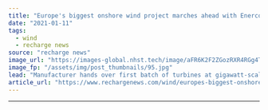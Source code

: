```yaml
---
title: "Europe's biggest onshore wind project marches ahead with Enercon delivery"
date: "2021-01-11"
tags: 
  - wind
  - recharge news
source: "recharge news"
image_url: "https://images-global.nhst.tech/image/aFR6K2F2ZGozRXR4RGg4TnMxc2RsbTF3Vkh4SFFHVGxSeTJTRGlRTmpkbz0=/nhst/binary/40ab87338173ecba4cb7074fb4fd90fd"
image_fp: "/assets/img/post_thumbnails/95.jpg"
lead: "Manufacturer hands over first batch of turbines at gigawatt-scale Markbygden complex in northern Sweden to EIP"
article_url: "https://www.rechargenews.com/wind/europes-biggest-onshore-wind-project-marches-ahead-with-enercon-delivery/2-1-942085"
---
```


---
